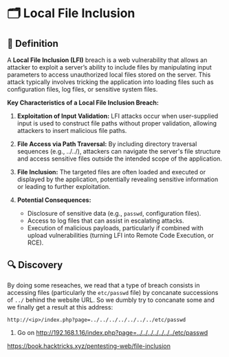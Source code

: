 # 🗂️ Local File Inclusion

## 📖 Definition

A **Local File Inclusion (LFI)** breach is a web vulnerability that allows an attacker to exploit a server’s ability to include files by manipulating input parameters to access unauthorized local files stored on the server. This attack typically involves tricking the application into loading files such as configuration files, log files, or sensitive system files.

**Key Characteristics of a Local File Inclusion Breach:**

1. **Exploitation of Input Validation:** LFI attacks occur when user-supplied input is used to construct file paths without proper validation, allowing attackers to insert malicious file paths.

2. **File Access via Path Traversal:** By including directory traversal sequences (e.g., ../../), attackers can navigate the server's file structure and access sensitive files outside the intended scope of the application.

3. **File Inclusion:** The targeted files are often loaded and executed or displayed by the application, potentially revealing sensitive information or leading to further exploitation.

4. **Potential Consequences:**

    - Disclosure of sensitive data (e.g., `passwd`, configuration files).
    - Access to log files that can assist in escalating attacks.
    - Execution of malicious payloads, particularly if combined with upload vulnerabilities (turning LFI into Remote Code Execution, or RCE).

## 🔍 Discovery

By doing some reseaches, we read that a type of breach consists in accessing files (particularly the `etc/passwd` file) by concanate successions of `../` behind the website URL. So we dumbly try to concanate some and we finally get a result at this address:

```URL
http://<ip>/index.php?page=../../../../../../../etc/passwd
```

1. Go on http://192.168.1.16/index.php?page=../../../../../../../etc/passwd

https://book.hacktricks.xyz/pentesting-web/file-inclusion